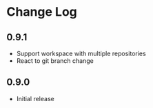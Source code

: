 # Change Log

## 0.9.1

- Support workspace with multiple repositories
- React to git branch change

## 0.9.0

- Initial release
